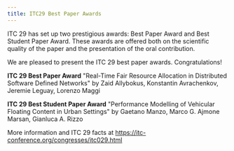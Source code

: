 ```yaml
---
title: ITC29 Best Paper Awards
---
```


ITC 29 has set up two prestigious awards: Best Paper Award and Best Student Paper Award. These awards are offered both on the scientific quality of the paper and the presentation of the oral contribution.

We are pleased to present the ITC 29 best paper awards. Congratulations!

 **ITC 29 Best Paper Award**
"Real-Time Fair Resource Allocation in Distributed Software Defined Networks" by Zaid Allybokus, Konstantin Avrachenkov, Jeremie Leguay, Lorenzo Maggi

**ITC 29 Best Student Paper Award**
"Performance Modelling of Vehicular Floating Content in Urban Settings" by Gaetano Manzo, Marco G. Ajmone Marsan, Gianluca A. Rizzo

More information and ITC 29 facts at https://itc-conference.org/congresses/itc029.html
